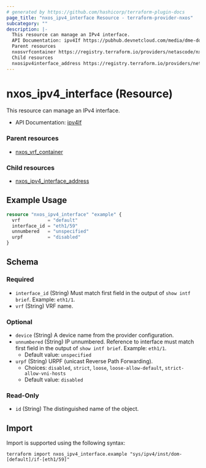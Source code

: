 ```yaml
---
# generated by https://github.com/hashicorp/terraform-plugin-docs
page_title: "nxos_ipv4_interface Resource - terraform-provider-nxos"
subcategory: ""
description: |-
  This resource can manage an IPv4 interface.
  API Documentation: ipv4If https://pubhub.devnetcloud.com/media/dme-docs-10-2-2/docs/Layer%203/ipv4:If/
  Parent resources
  nxosvrfcontainer https://registry.terraform.io/providers/netascode/nxos/latest/docs/resources/vrf_container
  Child resources
  nxosipv4interface_address https://registry.terraform.io/providers/netascode/nxos/latest/docs/resources/ipv4_interface_address
---
```


# nxos_ipv4_interface (Resource)

This resource can manage an IPv4 interface.

- API Documentation: [ipv4If](https://pubhub.devnetcloud.com/media/dme-docs-10-2-2/docs/Layer%203/ipv4:If/)

### Parent resources

- [nxos_vrf_container](https://registry.terraform.io/providers/netascode/nxos/latest/docs/resources/vrf_container)

### Child resources

- [nxos_ipv4_interface_address](https://registry.terraform.io/providers/netascode/nxos/latest/docs/resources/ipv4_interface_address)

## Example Usage

```terraform
resource "nxos_ipv4_interface" "example" {
  vrf          = "default"
  interface_id = "eth1/59"
  unnumbered   = "unspecified"
  urpf         = "disabled"
}
```

<!-- schema generated by tfplugindocs -->
## Schema

### Required

- `interface_id` (String) Must match first field in the output of `show intf brief`. Example: `eth1/1`.
- `vrf` (String) VRF name.

### Optional

- `device` (String) A device name from the provider configuration.
- `unnumbered` (String) IP unnumbered. Reference to interface must match first field in the output of `show intf brief`. Example: `eth1/1`.
  - Default value: `unspecified`
- `urpf` (String) URPF (unicast Reverse Path Forwarding).
  - Choices: `disabled`, `strict`, `loose`, `loose-allow-default`, `strict-allow-vni-hosts`
  - Default value: `disabled`

### Read-Only

- `id` (String) The distinguished name of the object.

## Import

Import is supported using the following syntax:

```shell
terraform import nxos_ipv4_interface.example "sys/ipv4/inst/dom-[default]/if-[eth1/59]"
```
